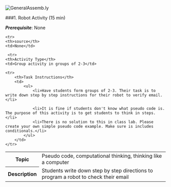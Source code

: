 ![GeneralAssemb.ly](http://studio.generalassemb.ly/GA_Slide_Assets/Code_along_icon_md.png)


###1.	Robot Activity	(15 min)

**_Prerequisite_**:  None

<table>
  <tr>
    <th>Topic</th>
    <td>Pseudo code, computational thinking, thinking like a computer</td>
  </tr>
  
    <tr>
    <th>source</th>
    <td>None</td>
  </tr>
  
 <tr>
    <th>Description</th>
    <td>Students write down step by step directions to program a robot to check their email</td>
  </tr>
  
     <tr>
    <th>Activity Type</th>
    <td>Group activity in groups of 2-3</td>
  </tr>
  

	<tr>
		<th>Task Instructions</th>
		<td>
			<ul>
				<li>Have students form groups of 2-3. Their task is to write down step by step instructions for their robot to verify email.</li> 
			
				<li>It is fine if students don't know what pseudo code is. The purpose of this activity is to get students to think in steps. </li>
				<li>There is no solution to this in class lab. Please create your own simple pseudo code example. Make sure is includes conditionals.</li>
			</ul>
		</td>
	</tr>
</table>